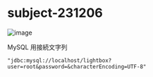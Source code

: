 # subject-231206

![image](https://github.com/winofsql/subject-231206/assets/1501327/5fda0e69-fdd2-464f-9354-4be2b36d705f)

MySQL 用接続文字列
```
"jdbc:mysql://localhost/lightbox?user=root&password=&characterEncoding=UTF-8"
```
